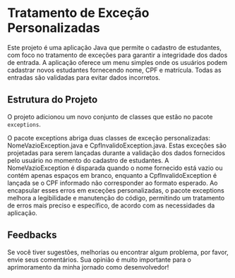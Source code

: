 # Tratamento de Exceção Personalizadas

Este projeto é uma aplicação Java que permite o cadastro de estudantes, com foco no tratamento de exceções para garantir a integridade dos dados de entrada. A aplicação oferece um menu simples onde os usuários podem cadastrar novos estudantes fornecendo nome, CPF e matrícula. Todas as entradas são validadas para evitar dados incorretos.

## Estrutura do Projeto

O projeto adicionou um novo conjunto de classes que estão no pacote `exceptions`.

O pacote exceptions abriga duas classes de exceção personalizadas: NomeVazioException.java e CpfInvalidoException.java. Estas exceções são projetadas para serem lançadas durante a validação dos dados fornecidos pelo usuário no momento do cadastro de estudantes. A NomeVazioException é disparada quando o nome fornecido está vazio ou contém apenas espaços em branco, enquanto a CpfInvalidoException é lançada se o CPF informado não corresponder ao formato esperado. Ao encapsular esses erros em exceções personalizadas, o pacote exceptions melhora a legibilidade e manutenção do código, permitindo um tratamento de erros mais preciso e específico, de acordo com as necessidades da aplicação.

## Feedbacks

Se você tiver sugestões, melhorias ou encontrar algum problema, por favor, envie seus comentários. Sua opinião é muito importante para o aprimoramento da minha jornado como desenvolvedor!
